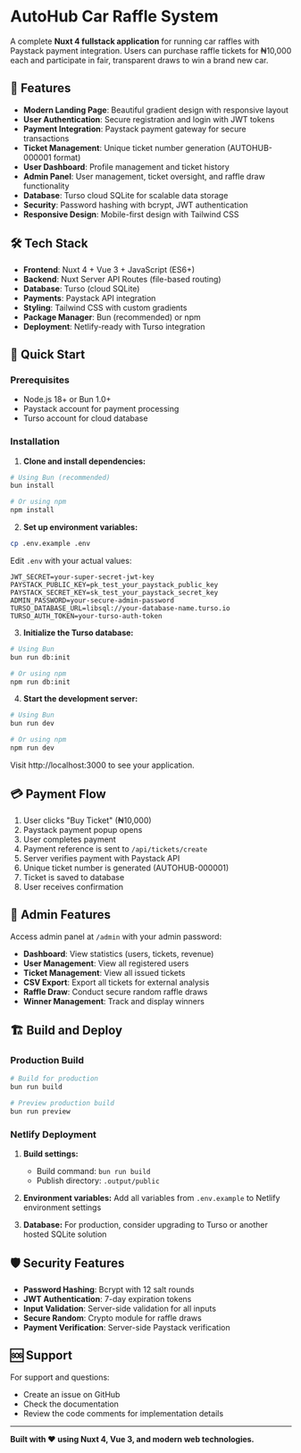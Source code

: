 # AutoHub Car Raffle System

A complete **Nuxt 4 fullstack application** for running car raffles with Paystack payment integration. Users can purchase raffle tickets for ₦10,000 each and participate in fair, transparent draws to win a brand new car.

## 🚗 Features

- **Modern Landing Page**: Beautiful gradient design with responsive layout
- **User Authentication**: Secure registration and login with JWT tokens
- **Payment Integration**: Paystack payment gateway for secure transactions
- **Ticket Management**: Unique ticket number generation (AUTOHUB-000001 format)
- **User Dashboard**: Profile management and ticket history
- **Admin Panel**: User management, ticket oversight, and raffle draw functionality
- **Database**: Turso cloud SQLite for scalable data storage
- **Security**: Password hashing with bcrypt, JWT authentication
- **Responsive Design**: Mobile-first design with Tailwind CSS

## 🛠 Tech Stack

- **Frontend**: Nuxt 4 + Vue 3 + JavaScript (ES6+)
- **Backend**: Nuxt Server API Routes (file-based routing)
- **Database**: Turso (cloud SQLite)
- **Payments**: Paystack API integration
- **Styling**: Tailwind CSS with custom gradients
- **Package Manager**: Bun (recommended) or npm
- **Deployment**: Netlify-ready with Turso integration

## 🚀 Quick Start

### Prerequisites

- Node.js 18+ or Bun 1.0+
- Paystack account for payment processing
- Turso account for cloud database

### Installation

1. **Clone and install dependencies:**
```bash
# Using Bun (recommended)
bun install

# Or using npm
npm install
```

2. **Set up environment variables:**
```bash
cp .env.example .env
```

Edit `.env` with your actual values:
```env
JWT_SECRET=your-super-secret-jwt-key
PAYSTACK_PUBLIC_KEY=pk_test_your_paystack_public_key
PAYSTACK_SECRET_KEY=sk_test_your_paystack_secret_key
ADMIN_PASSWORD=your-secure-admin-password
TURSO_DATABASE_URL=libsql://your-database-name.turso.io
TURSO_AUTH_TOKEN=your-turso-auth-token
```

3. **Initialize the Turso database:**
```bash
# Using Bun
bun run db:init

# Or using npm
npm run db:init
```

4. **Start the development server:**
```bash
# Using Bun
bun run dev

# Or using npm
npm run dev
```

Visit http://localhost:3000 to see your application.

## 💳 Payment Flow

1. User clicks "Buy Ticket" (₦10,000)
2. Paystack payment popup opens
3. User completes payment
4. Payment reference is sent to `/api/tickets/create`
5. Server verifies payment with Paystack API
6. Unique ticket number is generated (AUTOHUB-000001)
7. Ticket is saved to database
8. User receives confirmation

## 🎯 Admin Features

Access admin panel at `/admin` with your admin password:

- **Dashboard**: View statistics (users, tickets, revenue)
- **User Management**: View all registered users
- **Ticket Management**: View all issued tickets
- **CSV Export**: Export all tickets for external analysis
- **Raffle Draw**: Conduct secure random raffle draws
- **Winner Management**: Track and display winners

## 🏗 Build and Deploy

### Production Build

```bash
# Build for production
bun run build

# Preview production build
bun run preview
```

### Netlify Deployment

1. **Build settings:**
   - Build command: `bun run build`
   - Publish directory: `.output/public`

2. **Environment variables:**
   Add all variables from `.env.example` to Netlify environment settings

3. **Database:**
   For production, consider upgrading to Turso or another hosted SQLite solution

## 🛡 Security Features

- **Password Hashing**: Bcrypt with 12 salt rounds
- **JWT Authentication**: 7-day expiration tokens
- **Input Validation**: Server-side validation for all inputs
- **Secure Random**: Crypto module for raffle draws
- **Payment Verification**: Server-side Paystack verification

## 🆘 Support

For support and questions:
- Create an issue on GitHub
- Check the documentation
- Review the code comments for implementation details

---

**Built with ❤️ using Nuxt 4, Vue 3, and modern web technologies.**